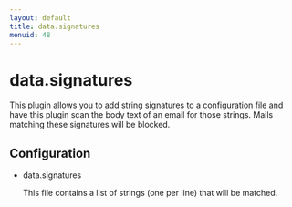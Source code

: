 ```yaml
---
layout: default
title: data.signatures
menuid: 48
---
```

data.signatures
===============

This plugin allows you to add string signatures to a configuration file and
have this plugin scan the body text of an email for those strings. Mails
matching these signatures will be blocked.

Configuration
-------------

* data.signatures

  This file contains a list of strings (one per line) that will be matched.



